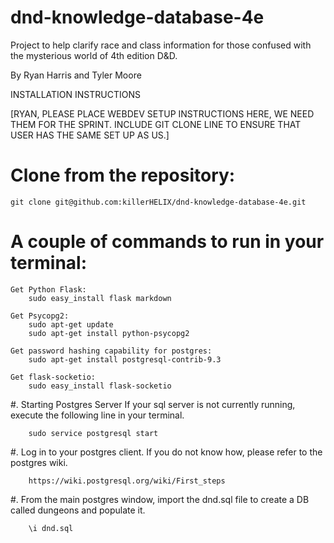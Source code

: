 # dnd-knowledge-database-4e
Project to help clarify race and class information for those confused with the mysterious world of 4th edition D&amp;D.

By Ryan Harris and Tyler Moore

INSTALLATION INSTRUCTIONS

[RYAN, PLEASE PLACE WEBDEV SETUP INSTRUCTIONS HERE, WE NEED THEM FOR THE SPRINT. INCLUDE GIT CLONE LINE TO ENSURE THAT USER HAS THE SAME SET UP AS US.]

# Clone from the repository:
    git clone git@github.com:killerHELIX/dnd-knowledge-database-4e.git
    
# A couple of commands to run in your terminal:
    Get Python Flask:
        sudo easy_install flask markdown
        
    Get Psycopg2:
        sudo apt-get update
        sudo apt-get install python-psycopg2
        
    Get password hashing capability for postgres:
        sudo apt-get install postgresql-contrib-9.3
        
    Get flask-socketio:
        sudo easy_install flask-socketio


#. Starting Postgres Server
    If your sql server is not currently running, execute the following line in your terminal.
    
        sudo service postgresql start

#. Log in to your postgres client. If you do not know how, please refer to the postgres wiki.
        
        https://wiki.postgresql.org/wiki/First_steps
        
#. From the main postgres window, import the dnd.sql file to create a DB called dungeons and populate it.
        
        \i dnd.sql
        